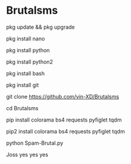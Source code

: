 # Brutalsms
pkg update && pkg upgrade

pkg install nano

pkg install python

pkg install python2

pkg install bash

pkg install git

git clone https://github.com/vin-XD/Brutalsms

cd Brutalsms

pip install colorama bs4 requests pyfiglet tqdm

pip2 install colorama bs4 requests pyfiglet tqdm

python Spam-Brutal.py

Joss yes yes yes
